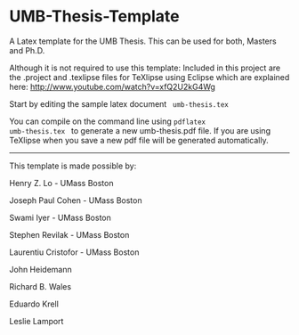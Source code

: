 UMB-Thesis-Template
===================

A Latex template for the UMB Thesis. This can be used for both, Masters and Ph.D.

Although it is not required to use this template: Included in this project are the .project and .texlipse files for TeXlipse using Eclipse which are explained here: http://www.youtube.com/watch?v=xfQ2U2kG4Wg


Start by editing the sample latex document <code> umb-thesis.tex </code>

You can compile on the command line using <code>pdflatex umb-thesis.tex </code> to generate a new umb-thesis.pdf file. If you are using TeXlipse when you save a new pdf file will be generated automatically.

<hr>

This template is made possible by:

Henry Z. Lo  - UMass Boston

Joseph Paul Cohen - UMass Boston

Swami Iyer - UMass Boston

Stephen Revilak - UMass Boston 

Laurentiu Cristofor - UMass Boston

John Heidemann

Richard B. Wales

Eduardo Krell

Leslie Lamport

